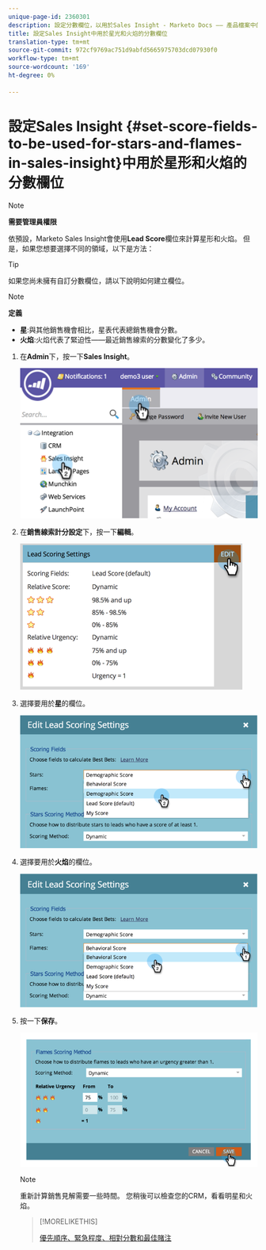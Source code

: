 ```yaml
---
unique-page-id: 2360301
description: 設定分數欄位，以用於Sales Insight - Marketo Docs —— 產品檔案中的明星和火焰
title: 設定Sales Insight中用於星光和火焰的分數欄位
translation-type: tm+mt
source-git-commit: 972cf9769ac751d9abfd5665975703dcd07930f0
workflow-type: tm+mt
source-wordcount: '169'
ht-degree: 0%

---
```



# 設定Sales Insight {#set-score-fields-to-be-used-for-stars-and-flames-in-sales-insight}中用於星形和火焰的分數欄位

>[!NOTE]
>
>**需要管理員權限**

依預設，Marketo Sales Insight會使用&#x200B;**Lead Score**&#x200B;欄位來計算星形和火焰。 但是，如果您想要選擇不同的領域，以下是方法：

>[!TIP]
>
>如果您尚未擁有自訂分數欄位，請以下說明如何建立[](/help/marketo/product-docs/administration/field-management/create-a-custom-field-in-marketo.md)欄位。

>[!NOTE]
>
>**定義**
>
>* **星**:與其他銷售機會相比，星表代表總銷售機會分數。
>* **火焰**:火焰代表了緊迫性——最近銷售線索的分數變化了多少。

>



1. 在&#x200B;**Admin**&#x200B;下，按一下&#x200B;**Sales Insight**。

   ![](assets/image2014-9-16-13-3a27-3a19.png)

1. 在&#x200B;**銷售線索計分設定**&#x200B;下，按一下&#x200B;**編輯**。

   ![](assets/image2014-9-16-13-3a27-3a33.png)

1. 選擇要用於&#x200B;**星**&#x200B;的欄位。

   ![](assets/image2014-9-16-13-3a27-3a45.png)

1. 選擇要用於&#x200B;**火焰**&#x200B;的欄位。

   ![](assets/image2014-9-16-13-3a28-3a1.png)

1. 按一下&#x200B;**保存**。

   ![](assets/image2014-9-16-13-3a28-3a18.png)

   >[!NOTE]
   >
   >重新計算銷售見解需要一些時間。 您稍後可以檢查您的CRM，看看明星和火焰。

   >[!MORELIKETHIS]
   >
   >[優先順序、緊急程度、相對分數和最佳賭注](/help/marketo/product-docs/marketo-sales-insight/msi-for-salesforce/features/stars-and-flames/priority-urgency-relative-score-and-best-bets.md)
